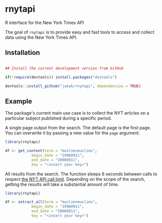 # rnytapi

R interface for the New York Times API

<!-- badges: start -->
<!-- badges: end -->

The goal of `rnytapi` is to provide easy and fast tools to access and collect data using the New York Times API.

## Installation

``` r

## Install the current development version from GitHub

if(!require(devtools)) install.packages("devtools")

devtools::install_github("jaeyk/rnytapi", dependencies = TRUE)

```

## Example

The package's current main use case is to collect the NYT articles on a particular subject published during a specific period.

A single page output from the search. The default page is the first page. You can overwrite it by passing a new value for the `page` argument.

```r
library(rnytapi)

df <- get_content(term = "muslim+muslims",
            begin_date = "19960911",
            end_date = "20060911",
            key = "<insert your key>")
``` 

All results from the search. The function sleeps 6 seconds between calls to respect [the NYT API call limit](https://developer.nytimes.com/faq). Depending on the scope of the search, getting the results will take a substantial amount of time. 

```r
library(rnytapi)

df <- extract_all(term = "muslim+muslims",
            begin_date = "19960911",
            end_date = "20060911",
            key = "<insert your key>")
```
